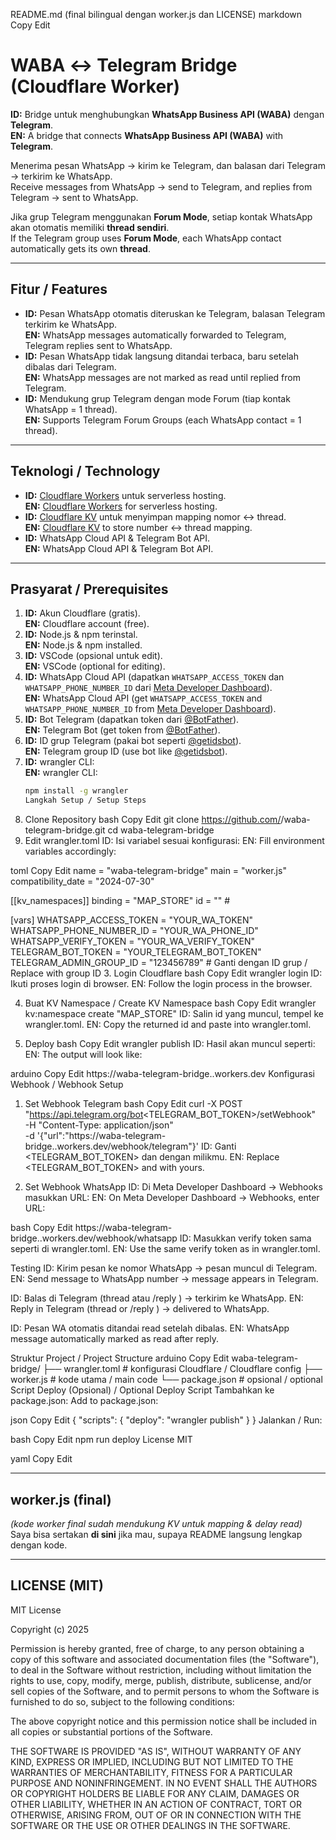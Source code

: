 README.md (final bilingual dengan worker.js dan LICENSE)
markdown
Copy
Edit

# WABA ↔ Telegram Bridge (Cloudflare Worker)

**ID:** Bridge untuk menghubungkan **WhatsApp Business API (WABA)** dengan **Telegram**.  
**EN:** A bridge that connects **WhatsApp Business API (WABA)** with **Telegram**.

Menerima pesan WhatsApp → kirim ke Telegram, dan balasan dari Telegram → terkirim ke WhatsApp.  
Receive messages from WhatsApp → send to Telegram, and replies from Telegram → sent to WhatsApp.

Jika grup Telegram menggunakan **Forum Mode**, setiap kontak WhatsApp akan otomatis memiliki **thread sendiri**.  
If the Telegram group uses **Forum Mode**, each WhatsApp contact automatically gets its own **thread**.

---

## Fitur / Features

- **ID:** Pesan WhatsApp otomatis diteruskan ke Telegram, balasan Telegram terkirim ke WhatsApp.  
  **EN:** WhatsApp messages automatically forwarded to Telegram, Telegram replies sent to WhatsApp.
- **ID:** Pesan WhatsApp tidak langsung ditandai terbaca, baru setelah dibalas dari Telegram.  
  **EN:** WhatsApp messages are not marked as read until replied from Telegram.
- **ID:** Mendukung grup Telegram dengan mode Forum (tiap kontak WhatsApp = 1 thread).  
  **EN:** Supports Telegram Forum Groups (each WhatsApp contact = 1 thread).

---

## Teknologi / Technology

- **ID:** [Cloudflare Workers](https://developers.cloudflare.com/workers/) untuk serverless hosting.  
  **EN:** [Cloudflare Workers](https://developers.cloudflare.com/workers/) for serverless hosting.
- **ID:** [Cloudflare KV](https://developers.cloudflare.com/workers/runtime-apis/kv/) untuk menyimpan mapping nomor ↔ thread.  
  **EN:** [Cloudflare KV](https://developers.cloudflare.com/workers/runtime-apis/kv/) to store number ↔ thread mapping.
- **ID:** WhatsApp Cloud API & Telegram Bot API.  
  **EN:** WhatsApp Cloud API & Telegram Bot API.

---

## Prasyarat / Prerequisites

1. **ID:** Akun Cloudflare (gratis).  
   **EN:** Cloudflare account (free).
2. **ID:** Node.js & npm terinstal.  
   **EN:** Node.js & npm installed.
3. **ID:** VSCode (opsional untuk edit).  
   **EN:** VSCode (optional for editing).
4. **ID:** WhatsApp Cloud API (dapatkan `WHATSAPP_ACCESS_TOKEN` dan `WHATSAPP_PHONE_NUMBER_ID` dari [Meta Developer Dashboard](https://developers.facebook.com/)).  
   **EN:** WhatsApp Cloud API (get `WHATSAPP_ACCESS_TOKEN` and `WHATSAPP_PHONE_NUMBER_ID` from [Meta Developer Dashboard](https://developers.facebook.com/)).
5. **ID:** Bot Telegram (dapatkan token dari [@BotFather](https://t.me/BotFather)).  
   **EN:** Telegram Bot (get token from [@BotFather](https://t.me/BotFather)).
6. **ID:** ID grup Telegram (pakai bot seperti [@getidsbot](https://t.me/getidsbot)).  
   **EN:** Telegram group ID (use bot like [@getidsbot](https://t.me/getidsbot)).
7. **ID:** wrangler CLI:  
    **EN:** wrangler CLI:
   ```bash
   npm install -g wrangler
   Langkah Setup / Setup Steps
   ```
8. Clone Repository
   bash
   Copy
   Edit
   git clone https://github.com/<username>/waba-telegram-bridge.git
   cd waba-telegram-bridge
9. Edit wrangler.toml
   ID: Isi variabel sesuai konfigurasi:
   EN: Fill environment variables accordingly:

toml
Copy
Edit
name = "waba-telegram-bridge"
main = "worker.js"
compatibility_date = "2024-07-30"

[[kv_namespaces]]
binding = "MAP_STORE"
id = "<akan diisi setelah membuat KV>" # <to be filled after creating KV>

[vars]
WHATSAPP_ACCESS_TOKEN = "YOUR_WA_TOKEN"
WHATSAPP_PHONE_NUMBER_ID = "YOUR_WA_PHONE_ID"
WHATSAPP_VERIFY_TOKEN = "YOUR_WA_VERIFY_TOKEN"
TELEGRAM_BOT_TOKEN = "YOUR_TELEGRAM_BOT_TOKEN"
TELEGRAM_ADMIN_GROUP_ID = "123456789" # Ganti dengan ID grup / Replace with group ID 3. Login Cloudflare
bash
Copy
Edit
wrangler login
ID: Ikuti proses login di browser.
EN: Follow the login process in the browser.

4. Buat KV Namespace / Create KV Namespace
   bash
   Copy
   Edit
   wrangler kv:namespace create "MAP_STORE"
   ID: Salin id yang muncul, tempel ke wrangler.toml.
   EN: Copy the returned id and paste into wrangler.toml.

5. Deploy
   bash
   Copy
   Edit
   wrangler publish
   ID: Hasil akan muncul seperti:
   EN: The output will look like:

arduino
Copy
Edit
https://waba-telegram-bridge.<subdomain>.workers.dev
Konfigurasi Webhook / Webhook Setup

1. Set Webhook Telegram
   bash
   Copy
   Edit
   curl -X POST "https://api.telegram.org/bot<TELEGRAM_BOT_TOKEN>/setWebhook" \
    -H "Content-Type: application/json" \
    -d '{"url":"https://waba-telegram-bridge.<subdomain>.workers.dev/webhook/telegram"}'
   ID: Ganti <TELEGRAM_BOT_TOKEN> dan <subdomain> dengan milikmu.
   EN: Replace <TELEGRAM_BOT_TOKEN> and <subdomain> with yours.

2. Set Webhook WhatsApp
   ID: Di Meta Developer Dashboard → Webhooks masukkan URL:
   EN: On Meta Developer Dashboard → Webhooks, enter URL:

bash
Copy
Edit
https://waba-telegram-bridge.<subdomain>.workers.dev/webhook/whatsapp
ID: Masukkan verify token sama seperti di wrangler.toml.
EN: Use the same verify token as in wrangler.toml.

Testing
ID: Kirim pesan ke nomor WhatsApp → pesan muncul di Telegram.
EN: Send message to WhatsApp number → message appears in Telegram.

ID: Balas di Telegram (thread atau /reply <nomor> <pesan>) → terkirim ke WhatsApp.
EN: Reply in Telegram (thread or /reply <number> <message>) → delivered to WhatsApp.

ID: Pesan WA otomatis ditandai read setelah dibalas.
EN: WhatsApp message automatically marked as read after reply.

Struktur Project / Project Structure
arduino
Copy
Edit
waba-telegram-bridge/
├── wrangler.toml # konfigurasi Cloudflare / Cloudflare config
├── worker.js # kode utama / main code
└── package.json # opsional / optional
Script Deploy (Opsional) / Optional Deploy Script
Tambahkan ke package.json:
Add to package.json:

json
Copy
Edit
{
"scripts": {
"deploy": "wrangler publish"
}
}
Jalankan / Run:

bash
Copy
Edit
npm run deploy
License
MIT

yaml
Copy
Edit

---

## **worker.js (final)**

_(kode worker final sudah mendukung KV untuk mapping & delay read)_  
Saya bisa sertakan **di sini** jika mau, supaya README langsung lengkap dengan kode.

---

## **LICENSE (MIT)**

MIT License

Copyright (c) 2025 <Your Name>

Permission is hereby granted, free of charge, to any person obtaining a copy
of this software and associated documentation files (the "Software"), to deal
in the Software without restriction, including without limitation the rights
to use, copy, modify, merge, publish, distribute, sublicense, and/or sell
copies of the Software, and to permit persons to whom the Software is
furnished to do so, subject to the following conditions:

The above copyright notice and this permission notice shall be included in all
copies or substantial portions of the Software.

THE SOFTWARE IS PROVIDED "AS IS", WITHOUT WARRANTY OF ANY KIND, EXPRESS OR
IMPLIED, INCLUDING BUT NOT LIMITED TO THE WARRANTIES OF MERCHANTABILITY,
FITNESS FOR A PARTICULAR PURPOSE AND NONINFRINGEMENT. IN NO EVENT SHALL THE
AUTHORS OR COPYRIGHT HOLDERS BE LIABLE FOR ANY CLAIM, DAMAGES OR OTHER
LIABILITY, WHETHER IN AN ACTION OF CONTRACT, TORT OR OTHERWISE, ARISING FROM,
OUT OF OR IN CONNECTION WITH THE SOFTWARE OR THE USE OR OTHER DEALINGS IN THE
SOFTWARE.
